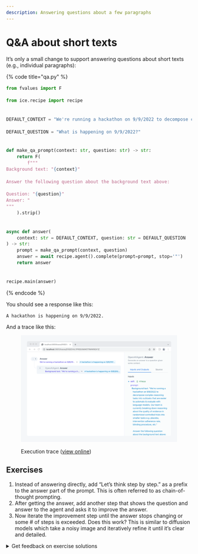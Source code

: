```yaml
---
description: Answering questions about a few paragraphs
---
```


# Q\&A about short texts

It’s only a small change to support answering questions about short texts (e.g., individual paragraphs):

{% code title="qa.py" %}
```python
from fvalues import F

from ice.recipe import recipe


DEFAULT_CONTEXT = "We're running a hackathon on 9/9/2022 to decompose complex reasoning tasks into subtasks that are easier to automate & evaluate with language models. Our team is currently breaking down reasoning about the quality of evidence in randomized controlled trials into smaller tasks e.g. placebo, intervention adherence rate, blinding procedure, etc."

DEFAULT_QUESTION = "What is happening on 9/9/2022?"


def make_qa_prompt(context: str, question: str) -> str:
    return F(
        f"""
Background text: "{context}"

Answer the following question about the background text above:

Question: "{question}"
Answer: "
"""
    ).strip()


async def answer(
    context: str = DEFAULT_CONTEXT, question: str = DEFAULT_QUESTION
) -> str:
    prompt = make_qa_prompt(context, question)
    answer = await recipe.agent().complete(prompt=prompt, stop='"')
    return answer


recipe.main(answer)
```
{% endcode %}

You should see a response like this:

```
A hackathon is happening on 9/9/2022.
```

And a trace like this:

<figure><img src="../../.gitbook/assets/Screenshot b7XyvpXx@2x.png" alt=""><figcaption><p>Execution trace (<a href="https://ice.ought.org/traces/01GE0V4J1PR5SXMW0TRMW9GX1Z">view online</a>)</p></figcaption></figure>

## Exercises

1. Instead of answering directly, add “Let’s think step by step.” as a prefix to the answer part of the prompt. This is often referred to as chain-of-thought prompting.
2. After getting the answer, add another step that shows the question and answer to the agent and asks it to improve the answer.
3. Now iterate the improvement step until the answer stops changing or some # of steps is exceeded. Does this work? This is similar to diffusion models which take a noisy image and iteratively refine it until it’s clear and detailed.

<details>

<summary>Get feedback on exercise solutions</summary>

If you want feedback on your exercise solutions, submit them through [this form](https://docs.google.com/forms/d/e/1FAIpQLSdNNHeQAT7GIzn4tdsVYCkrVEPMNaZmBFkZCAJdvTvLzUAnzQ/viewform). We—the team at Ought—are happy to give our quick take on whether you missed any interesting ideas.

</details>
